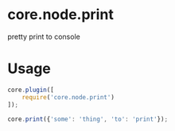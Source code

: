 # core.node.print
pretty print to console

# Usage

```js
core.plugin([
    require('core.node.print')
]);

core.print({'some': 'thing', 'to': 'print'});

```
